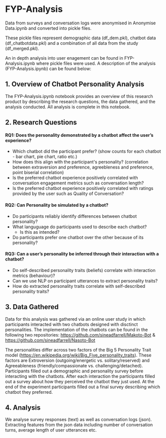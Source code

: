 # FYP-Analysis

Data from surveys and conversation logs were anonymised in Anonymise Data.ipynb and converted into pickle files.

These pickle files represent demographic data (df_dem.pkl), chatbot data (df_chatbotdata.pkl) and a combination of all data from the study (df_merged.pkl).

An in depth analysis into user enagement can be found in FYP-Analysis.ipynb where pickle files were used. A description of the analysis (FYP-Analysis.ipynb) can be found below:

## 1. Overview of Chatbot Personality Analysis

The FYP-Analysis.ipynb notebook provides an overview of this research product by describing the research questions, the data gathered, and the analysis conducted. All analysis is complete in this notebook.


## 2. Research Questions

#### RQ1: Does the personality demonstrated by a chatbot affect the user’s experience?

- Which chatbot did the participant prefer? (show counts for each chatbot - bar chart, pie chart, ratio etc.)
- How does this align with the participant's personality? (correlation between extraversion and preference, agreebleness and preference, point biserial correlation)
- Is the preferred chatbot experience positively correlated with conversation engagement metrics such as conversation length? 
- Is the preferred chatbot experience positively correlated with ratings provided by the user such as Quality of Conversation? 


#### RQ2: Can Personality be simulated by a chatbot?

- Do participants reliably identify differences between chatbot personality?
- What languguage do participants used to describe each chatbot?
  - Is this as intended?
- Do participants prefer one chatbot over the other because of its personality?

#### RQ3: Can a user’s personality be inferred through their interaction with a chatbot?

- Do self-described personality traits (beliefs) correlate with interaction metrics (behaviour)?
- Can we use NLP on participant utterances to extract personality traits?
- How do extracted personality traits correlate with self-described personality traits?


## 3. Data Gathered

Data for this analysis was gathered via an online user study in which participants interacted with two chatbots designed with disctinct personalities. The implementation of the chatbots can be found in the following two repositories:
https://github.com/sineadfarrell/Makoto-Bot \& https://github.com/sineadfarrell/Nasoto-Bot 

The personalities differ across two factors of the Big 5 Personality Trait model (https://en.wikipedia.org/wiki/Big_Five_personality_traits). These factors are Extroversion (outgoing/energetic vs. solitary/reserved) and Agreeableness (friendly/compassionate vs. challenging/detached). Participants filled out a demographic and personality survey before interacting with the chatbots. After each interaction the participants filled out a survey about how they perceived the chatbot they just used. At the end of the experiment participants filled out a final survey describing which chatbot they preferred. 

## 4. Analysis

We analyse survey responses (text) as well as conversation logs (json). Extracting features from the json data including number of conversation turns, average length of user utterances etc. 
